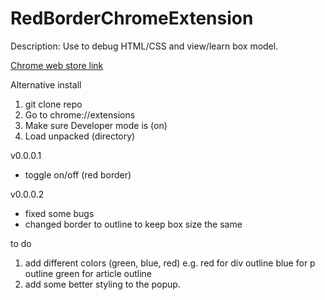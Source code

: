 # RedBorderChromeExtension
Description: Use to debug HTML/CSS and view/learn box model.

[Chrome web store link](https://chrome.google.com/webstore/detail/red-border-chrome-extensi/cgbdhepdbbcdfdlopicohifabajofjbg)

Alternative install
1. git clone repo 
2. Go to chrome://extensions
3. Make sure Developer mode is (on)
4. Load unpacked (directory)

v0.0.0.1
- toggle on/off (red border)

v0.0.0.2
- fixed some bugs 
- changed border to outline to keep box size the same

to do
1. add different colors (green, blue, red)
e.g. red for div outline
blue for p outline
green for article outline
2. add some better styling to the popup.
